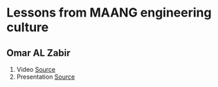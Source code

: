 # Lessons from MAANG engineering culture

## Omar AL Zabir

1. Video [Source](https://www.youtube.com/watch?v=vF2Pc0TDKZE&t=1467s&ab_channel=weDevsAcademy)
2. Presentation [Source](https://docs.google.com/presentation/d/1WmB1ynN1I4kPa2YR5IlmZ8aTn1Be8b7grgrjcPcAPdk/edit#slide=id.p)
